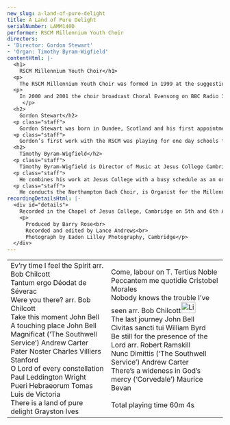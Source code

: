 ```yaml
---
new_slug: a-land-of-pure-delight
title: A Land of Pure Delight
serialNumber: LAMM140D
performer: RSCM Millennium Youth Choir
directors:
- 'Director: Gordon Stewart'
- 'Organ: Timothy Byram-Wigfield'
contentHtml: |-
  <h1>
    RSCM Millennium Youth Choir</h1>
  <p>
    The RSCM Millennium Youth Choir was formed in 1999 at the suggestion of the Archbishop of Canterbury, President of the Royal School of Church Music. There are 38 singers, aged 16 to 23 and selected on merit alone, who meet two or three times per year for courses that culminate in services and concerts. The choir was formed under the direction of Dr Martin Neary and first performed in London at the beginning of the Millennium Celebrations in the presence of Her Majesty the Queen on 1 January 2000. Other engagements have included concerts in York Minster, Guildford Cathedral and Merton College Oxford, and an appearance at the Queen Mother’s 100th birthday celebrations.</p>
  <p>
    In 2000 and 2001 the choir broadcast Choral Evensong on BBC Radio 3 (from Merton and Exeter Colleges, Oxford). In 2002 Gordon Stewart took over direction of the choir, building on the excellent foundation established by Martin Neary. The choir is supported by the Lambeth Partnership, through which the young singers are able to work with the best directors and tutors and have the benefit of generous bursaries. This recording, the MYC’s first, marks the beginning of Gordon Stewart’s directorship of the choir, and is part of the RSCM’s 75th Anniversary celebrations. The eclectic selection of music ranges from composers of the 16th century to those of the present day, including previously unrecorded and unpublished works.<br>
     </p>
  <h2>
    Gordon Stewart</h2>
  <p class="staff">
    Gordon Stewart was born in Dundee, Scotland and his first appointment as organist was at Dundee Methodist Church at the age of 14. Whilst a student at the Royal Manchester College of Music, he studied choirtraining with the then Northern Commissioner of the Royal School of Church Music, Geoffrey Barber, and the organist of Blackburn Cathedral, John Bertalot. Two years of study in Geneva followed, where he was organist and choirmaster of the American Church and assistant organist at the Anglican Church. On his return to the UK, he was first Director of Music at Bowdon Parish Church and then organist of Manchester Cathedral. For several years he was organ tutor and lectured in choirtraining at the Royal Northern College of Music. Now one of the regular musical directors for the BBC Daily Service and television’s Songs of Praise, he also tours as a solo organist and in a trumpet and organ partnership with Anthony Thompson.</p>
  <p class="staff">
    Gordon’s first work with the RSCM was playing for one day schools for Geoffrey Barber in the early 1970s. This was soon followed by housemastering in Rossall, Bath, Birmingham and York, playing for the Northern Cathedral Singers under John Cooke and directing organists’ courses at Addington Palace. More recently he was Master in Charge of the Manchester Course for three years. In 2001 was awarded a Fellowship of the RSCM for his work in education and religious broadcasting.</p>
  <h2>
    Timothy Byram-Wigfield</h2>
  <p class="staff">
    Timothy Byram-Wigfield is Director of Music at Jesus College Cambridge. A former chorister at King’s College, Cambridge, he was Organ Scholar at Christ Church Oxford, before moving to Winchester Cathedral as Sub Organist in 1985. For eight years he was Master of the Music at St Mary’s Cathedral in Edinburgh, before moving to Cambridge in 1999.</p>
  <p class="staff">
    He combines his work at Jesus College with a busy schedule as an organ recitalist, and has played in France, Australia, Belgium, the USA and Canada. He broadcasts frequently on BBC Radio 3, and has recorded on several labels.</p>
  <p class="staff">
    He conducts the Northampton Bach Choir, is Organist for the Millennium Youth Choir, and regularly gives workshops for amateur choirs. He is also active as a pianist, arranger and composer.</p>
recordingDetailsHtml: |-
  <div id="details">
    Recorded in the Chapel of Jesus College, Cambridge on 5th and 6th April 2002, by kind permission of the Master and Fellows of the College.
    <p>
      Produced by Barry Rose<br>
      Recorded and edited by Lance Andrews<br>
      Photograph by Eadon Lilley Photography, Cambridge</p>
  </div>
---
```


<table class="tracktable">
  <tbody>
    <tr>
      <td class="column1">
        <span class="trackname">Ev’ry time I feel the Spirit </span><span class="composer">arr. Bob Chilcott</span><br>
        <span class="trackname"> Tantum erg</span><span class="composer">o Déodat de Séverac</span><br>
        <span class="trackname"> Were you there? </span><span class="composer">arr. Bob Chilcott</span><br>
        <span class="trackname"> Take this moment</span><span class="composer"> John Bell</span><br>
        <span class="trackname"> A touching place </span><span class="composer">John Bell</span><br>
        <span class="trackname"> Magnificat (‘The Southwell Service’) </span><span class="composer">Andrew Carter</span><br>
        <span class="trackname"> Pater Noster </span><span class="composer">Charles Villiers Stanford</span><br>
        <span class="trackname"> O Lord of every constellation </span><span class="composer">Paul Leddington Wright</span><br>
        <span class="trackname"> Pueri Hebraeorum Tomas </span><span class="composer">Luis de Victoria</span><br>
        <span class="trackname"> There is a land of pure delight</span><span class="composer"> Grayston Ives</span>
      </td>
      <td class="column2">
        <span class="trackname">Come, labour on </span> <span class="composer">T. Tertius Noble</span><br>
        <span class="trackname"> Peccantem me quotidie </span><span class="composer">Cristobel Morales</span><br>
        <span class="trackname"> Nobody knows the trouble I’ve seen </span><span class="composer">arr. Bob Chilcott<a href="cliplinks/nobody%20.ram"><img alt="Listen to this track" src="/web/20160702074847im_/http://www.lammas.co.uk/files/files/mobileplugin/180x180/47790a0917f8459f5d041f2791e4566b.gif" style="width: 34px; height: 26px;"></a></span><br>
        <span class="trackname"> The last journey </span><span class="composer">John Bell</span><br>
        <span class="trackname"> Civitas sancti tui </span><span class="composer">William Byrd</span><br>
        <span class="trackname"> Be still for the presence of the Lord </span><span class="composer">arr. Robert Ramskill</span><br>
        <span class="trackname"> Nunc Dimittis (‘The Southwell Service’) </span><span class="composer"> Andrew Carter</span><br>
        <span class="trackname"> There’s a wideness in God’s mercy (‘Corvedale’)</span><span class="composer"> Maurice Bevan<br>
        </span><br>
        <span id="playingtime">Total playing time 60m 4s</span>
      </td>
    </tr>
  </tbody>
</table>
